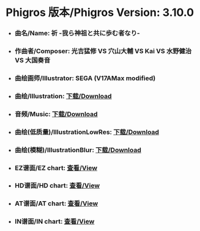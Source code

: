 
# Phigros 版本/Phigros Version:  3.10.0

- ### __曲名/Name:  祈 -我ら神祖と共に歩む者なり-__

- ### __作曲者/Composer:  光吉猛修 VS 穴山大輔 VS Kai VS 水野健治 VS 大国奏音__

- ### __曲绘画师/Illustrator:  SEGA (V17AMax modified)__

- ### __曲绘/Illustration:  [下载/Download](https://github.com/Po6647A/PAR/releases/download/3.10.0/1008.png)__

- ### __音频/Music:  [下载/Download](https://github.com/Po6647A/PAR/releases/download/3.10.0/1810.ogg)__

- ### __曲绘(低质量)/IllustrationLowRes:  [下载/Download](https://github.com/Po6647A/PAR/releases/download/3.10.0/1500.png)__

- ### __曲绘(模糊)/IllustrationBlur:  [下载/Download](https://github.com/Po6647A/PAR/releases/download/3.10.0/1254.png)__


- ### __EZ谱面/EZ chart:  [查看/View](./EZ.json/index.html)__

- ### __HD谱面/HD chart:  [查看/View](./HD.json/index.html)__

- ### __AT谱面/AT chart:  [查看/View](./AT.json/index.html)__

- ### __IN谱面/IN chart:  [查看/View](./IN.json/index.html)__
